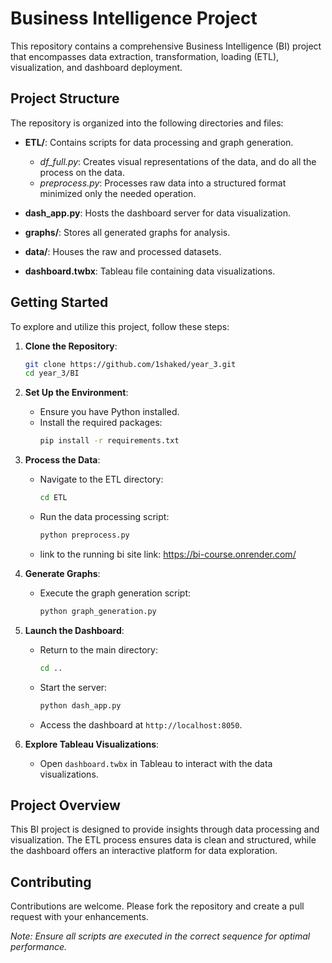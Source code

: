 # Business Intelligence Project

This repository contains a comprehensive Business Intelligence (BI) project that encompasses data extraction, transformation, loading (ETL), visualization, and dashboard deployment.

## Project Structure

The repository is organized into the following directories and files:

- **ETL/**: Contains scripts for data processing and graph generation.
  - *df_full.py*: Creates visual representations of the data, and do all the process on the data.
  - *preprocess.py*: Processes raw data into a structured format minimized only the needed operation.

- **dash_app.py**: Hosts the dashboard server for data visualization.

- **graphs/**: Stores all generated graphs for analysis.

- **data/**: Houses the raw and processed datasets.

- **dashboard.twbx**: Tableau file containing data visualizations.

## Getting Started

To explore and utilize this project, follow these steps:

1. **Clone the Repository**:
   ```bash
   git clone https://github.com/1shaked/year_3.git
   cd year_3/BI
   ```

2. **Set Up the Environment**:
   - Ensure you have Python installed.
   - Install the required packages:
     ```bash
     pip install -r requirements.txt
     ```

3. **Process the Data**:
   - Navigate to the ETL directory:
     ```bash
     cd ETL
     ```
   - Run the data processing script:
     ```bash
     python preprocess.py
     ```
    - link to the running bi site link: https://bi-course.onrender.com/

4. **Generate Graphs**:
   - Execute the graph generation script:
     ```bash
     python graph_generation.py
     ```

5. **Launch the Dashboard**:
   - Return to the main directory:
     ```bash
     cd ..
     ```
   - Start the server:
     ```bash
     python dash_app.py
     ```
   - Access the dashboard at `http://localhost:8050`.

6. **Explore Tableau Visualizations**:
   - Open `dashboard.twbx` in Tableau to interact with the data visualizations.

## Project Overview

This BI project is designed to provide insights through data processing and visualization. The ETL process ensures data is clean and structured, while the dashboard offers an interactive platform for data exploration.

## Contributing

Contributions are welcome. Please fork the repository and create a pull request with your enhancements.



*Note: Ensure all scripts are executed in the correct sequence for optimal performance.* 